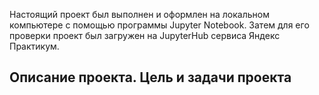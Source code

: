 Настоящий проект был выполнен и оформлен на локальном компьютере с помощью программы Jupyter Notebook. Затем для его проверки проект был загружен на JupyterHub сервиса Яндекс Практикум.
## Описание проекта. Цель и задачи проекта